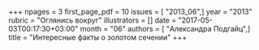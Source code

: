 +++
npages = 3
first_page_pdf = 10
issues = [ "2013_06",]
year = "2013"
rubric = "Оглянись вокруг"
illustrators = []
date = "2017-05-03T00:17:30+03:00"
month = "06"
authors = [ "Александра Подгайц",]
title = "Интересные факты о золотом сечении"
+++

